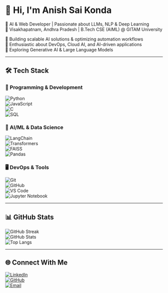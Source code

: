 # 👋 Hi, I'm Anish Sai Konda  

🚀 AI & Web Developer | Passionate about LLMs, NLP & Deep Learning  
📍 Visakhapatnam, Andhra Pradesh | B.Tech CSE (AIML) @ GITAM University  

🔹 Building scalable AI solutions & optimizing automation workflows  
🔹 Enthusiastic about DevOps, Cloud AI, and AI-driven applications  
🔹 Exploring Generative AI & Large Language Models  

---

## 🛠️ Tech Stack  

### 📌 Programming & Development  
![Python](https://img.shields.io/badge/Python-3776AB?style=for-the-badge&logo=python&logoColor=white)  
![JavaScript](https://img.shields.io/badge/JavaScript-F7DF1E?style=for-the-badge&logo=javascript&logoColor=black)  
![C](https://img.shields.io/badge/C-00599C?style=for-the-badge&logo=c&logoColor=white)  
![SQL](https://img.shields.io/badge/SQL-4479A1?style=for-the-badge&logo=mysql&logoColor=white)  

### 🤖 AI/ML & Data Science  
![LangChain](https://img.shields.io/badge/LangChain-FFD43B?style=for-the-badge&logo=python&logoColor=black)  
![Transformers](https://img.shields.io/badge/Transformers-FF6F00?style=for-the-badge&logo=tensorflow&logoColor=white)  
![FAISS](https://img.shields.io/badge/FAISS-009688?style=for-the-badge)  
![Pandas](https://img.shields.io/badge/Pandas-150458?style=for-the-badge&logo=pandas&logoColor=white)  

### 🖥️ DevOps & Tools  
![Git](https://img.shields.io/badge/Git-F05032?style=for-the-badge&logo=git&logoColor=white)  
![GitHub](https://img.shields.io/badge/GitHub-181717?style=for-the-badge&logo=github&logoColor=white)  
![VS Code](https://img.shields.io/badge/VS%20Code-007ACC?style=for-the-badge&logo=visual-studio-code&logoColor=white)  
![Jupyter Notebook](https://img.shields.io/badge/Jupyter-F37626?style=for-the-badge&logo=jupyter&logoColor=white)  

---

## 📊 GitHub Stats  
![GitHub Streak](https://github-readme-streak-stats.herokuapp.com/?user=anishks07&theme=dark&hide_border=false)  
![GitHub Stats](https://github-readme-stats.vercel.app/api?username=anishks07&show_icons=true&theme=dark)  
![Top Langs](https://github-readme-stats.vercel.app/api/top-langs/?username=anishks07&layout=compact&theme=dark)  

---

## 🌐 Connect With Me  
[![LinkedIn](https://img.shields.io/badge/LinkedIn-blue?style=for-the-badge&logo=linkedin)](https://linkedin.com/in/anish-konda)  
[![GitHub](https://img.shields.io/badge/GitHub-181717?style=for-the-badge&logo=github&logoColor=white)](https://github.com/anish-konda)  
[![Email](https://img.shields.io/badge/Email-D14836?style=for-the-badge&logo=gmail&logoColor=white)](mailto:anishkst07@gmail.com)  
